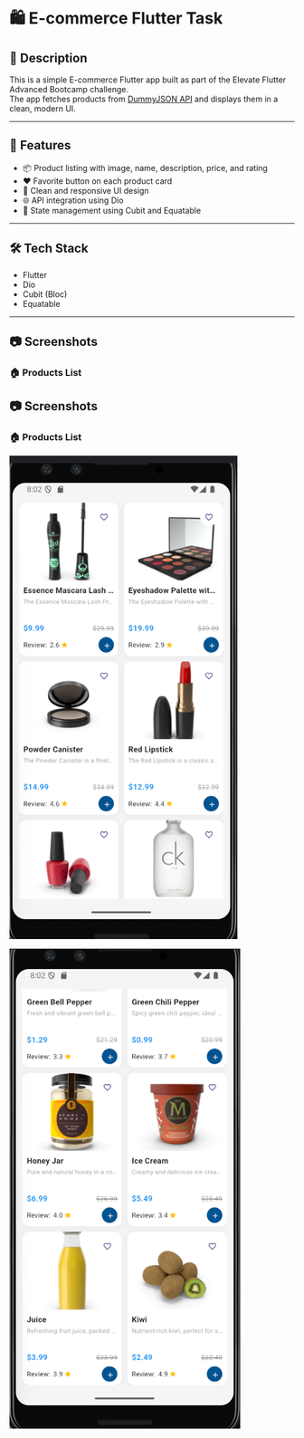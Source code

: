 # 🛍️ E-commerce Flutter Task

## 📌 Description
This is a simple E-commerce Flutter app built as part of the Elevate Flutter Advanced Bootcamp challenge.  
The app fetches products from [DummyJSON API](https://dummyjson.com/products) and displays them in a clean, modern UI.

---

## 🚀 Features
- 📦 Product listing with image, name, description, price, and rating  
- ❤️ Favorite button on each product card  
- 🎨 Clean and responsive UI design  
- 🌐 API integration using Dio  
- 🔄 State management using Cubit and Equatable  

---

## 🛠️ Tech Stack
- Flutter  
- Dio  
- Cubit (Bloc)  
- Equatable  

---

## 📷 Screenshots
### 🏠 Products List
## 📷 Screenshots

### 🏠 Products List
![Products](screenshots/products_list.png)

![Products](screenshots/favorites.png)
